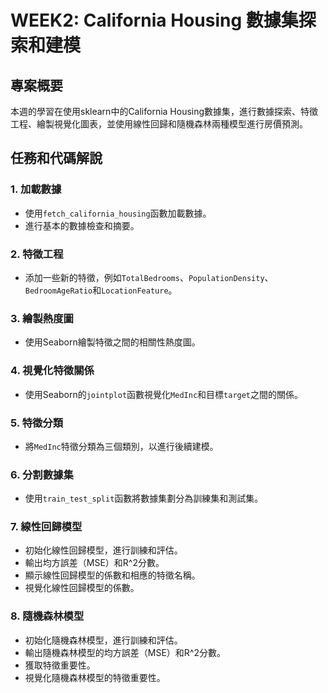# WEEK2: California Housing 數據集探索和建模

## 專案概要
本週的學習在使用sklearn中的California Housing數據集，進行數據探索、特徵工程、繪製視覺化圖表，並使用線性回歸和隨機森林兩種模型進行房價預測。

## 任務和代碼解說

### 1. 加載數據
   - 使用`fetch_california_housing`函數加載數據。
   - 進行基本的數據檢查和摘要。

### 2. 特徵工程
   - 添加一些新的特徵，例如`TotalBedrooms`、`PopulationDensity`、`BedroomAgeRatio`和`LocationFeature`。

### 3. 繪製熱度圖
   - 使用Seaborn繪製特徵之間的相關性熱度圖。

### 4. 視覺化特徵關係
   - 使用Seaborn的`jointplot`函數視覺化`MedInc`和目標`target`之間的關係。

### 5. 特徵分類
   - 將`MedInc`特徵分類為三個類別，以進行後續建模。

### 6. 分割數據集
   - 使用`train_test_split`函數將數據集劃分為訓練集和測試集。

### 7. 線性回歸模型
   - 初始化線性回歸模型，進行訓練和評估。
   - 輸出均方誤差（MSE）和R^2分數。
   - 顯示線性回歸模型的係數和相應的特徵名稱。
   - 視覺化線性回歸模型的係數。

### 8. 隨機森林模型
   - 初始化隨機森林模型，進行訓練和評估。
   - 輸出隨機森林模型的均方誤差（MSE）和R^2分數。
   - 獲取特徵重要性。
   - 視覺化隨機森林模型的特徵重要性。
